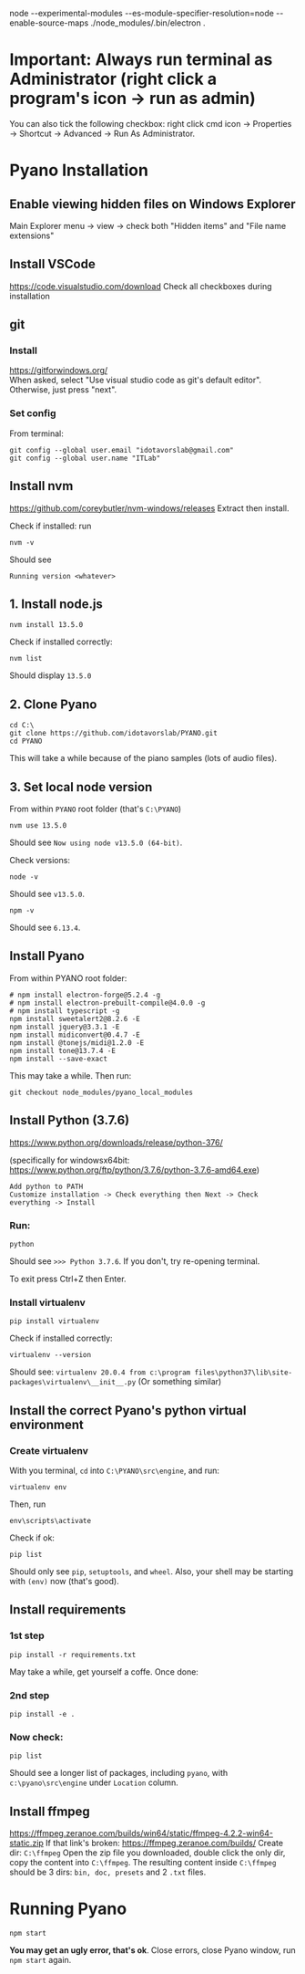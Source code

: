 node --experimental-modules --es-module-specifier-resolution=node --enable-source-maps ./node_modules/.bin/electron .

# Important: Always run terminal as Administrator (right click a program's icon -> run as admin)
You can also tick the following checkbox: right click cmd icon -> Properties -> Shortcut -> Advanced -> Run As Administrator.

# Pyano Installation

## Enable viewing hidden files on Windows Explorer
Main Explorer menu -> view -> check both "Hidden items" and "File name extensions"

## Install VSCode
https://code.visualstudio.com/download
Check all checkboxes during installation

## git
### Install
https://gitforwindows.org/    
When asked, select "Use visual studio code as git's default editor".
Otherwise, just press "next".

### Set config
From terminal:
    
    git config --global user.email "idotavorslab@gmail.com"
    git config --global user.name "ITLab"
    
## Install nvm
https://github.com/coreybutler/nvm-windows/releases
Extract then install.

Check if installed: run
    
    nvm -v

Should see 

    Running version <whatever>


## 1. Install node.js

    nvm install 13.5.0
Check if installed correctly:
    
    nvm list    
Should display `13.5.0`

## 2. Clone Pyano
    cd C:\
    git clone https://github.com/idotavorslab/PYANO.git
    cd PYANO
This will take a while because of the piano samples (lots of audio files).

## 3. Set local node version
From within `PYANO` root folder (that's `C:\PYANO`)
    
    nvm use 13.5.0
Should see `Now using node v13.5.0 (64-bit)`.

Check versions:

    node -v
Should see `v13.5.0`.

    npm -v
Should see `6.13.4`.

## Install Pyano
From within PYANO root folder:

    # npm install electron-forge@5.2.4 -g
    # npm install electron-prebuilt-compile@4.0.0 -g
	# npm install typescript -g
	npm install sweetalert2@8.2.6 -E
	npm install jquery@3.3.1 -E
	npm install midiconvert@0.4.7 -E
	npm install @tonejs/midi@1.2.0 -E
	npm install tone@13.7.4 -E
    npm install --save-exact
This may take a while. Then run:

    git checkout node_modules/pyano_local_modules

## Install Python (3.7.6)
https://www.python.org/downloads/release/python-376/

(specifically for windowsx64bit: https://www.python.org/ftp/python/3.7.6/python-3.7.6-amd64.exe)
    
    Add python to PATH
    Customize installation -> Check everything then Next -> Check everything -> Install

### Run:

    python
Should see `>>> Python 3.7.6`. 
If you don't, try re-opening terminal.

To exit press Ctrl+Z then Enter.

### Install virtualenv
    pip install virtualenv
Check if installed correctly:
    
    virtualenv --version
Should see: `virtualenv 20.0.4 from c:\program files\python37\lib\site-packages\virtualenv\__init__.py`
(Or something similar)

## Install the correct Pyano's python virtual environment
### Create virtualenv
With you terminal, `cd` into `C:\PYANO\src\engine`, and run:
    
    virtualenv env
Then, run

    env\scripts\activate
Check if ok:

    pip list
Should only see `pip`, `setuptools`, and `wheel`. Also, your shell may be starting with `(env)` now (that's good).

## Install requirements
### 1st step
    pip install -r requirements.txt
May take a while, get yourself a coffe. Once done:

### 2nd step
    pip install -e .
   
### Now check:
    pip list
Should see a longer list of packages, including `pyano`, with `c:\pyano\src\engine` under `Location` column.

## Install ffmpeg
https://ffmpeg.zeranoe.com/builds/win64/static/ffmpeg-4.2.2-win64-static.zip
If that link's broken:
https://ffmpeg.zeranoe.com/builds/
Create dir: `C:\ffmpeg`
Open the zip file you downloaded, double click the only dir, copy the content into `C:\ffmpeg`. 
The resulting content inside `C:\ffmpeg` should be 3 dirs: `bin, doc, presets` and 2 `.txt` files.

# Running Pyano
	npm start
**You may get an ugly error, that's ok**. Close errors, close Pyano window, run `npm start` again.


